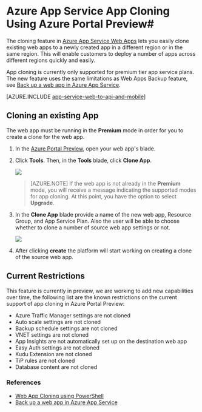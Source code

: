 <properties
	pageTitle="Web App Cloning using Azure Portal"
	description="Learn how to clone your Web Apps to new Web Apps using Azure Portal."
	services="app-service\web"
	documentationCenter=""
	authors="ahmedelnably"
	manager="stefsch"
	editor=""/>

<tags
	ms.service="app-service-web"
	ms.workload="web"
	ms.tgt_pltfrm="na"
	ms.devlang="na"
	ms.topic="article"
	ms.date="03/08/2016"
	wacn.date=""
	ms.author="ahmedelnably"/>

# Azure App Service App Cloning Using Azure Portal Preview#

The cloning feature in [Azure App Service Web Apps](/documentation/articles/app-service-changes-existing-services/) lets you easily clone existing web apps to a newly created app in a different region or in the same region. This will enable customers to deploy a number of apps across different regions quickly and easily.

App cloning is currently only supported for premium tier app service plans. The new feature uses the same limitations as Web Apps Backup feature, see [Back up a web app in Azure App Service](/documentation/articles/web-sites-backup/).

[AZURE.INCLUDE [app-service-web-to-api-and-mobile](../../includes/app-service-web-to-api-and-mobile.md)] 


## Cloning an existing App ##

The web app must be running in the **Premium** mode in order for you to create a clone for the web app.

1. In the [Azure Portal Preview](https://portal.azure.cn/), open your web app's blade.
2. Click **Tools**. Then, in the **Tools** blade, click **Clone App**.

	![][1]

	> [AZURE.NOTE]
	> If the web app is not already in the **Premium** mode, you will receive a message indicating the supported modes for app cloning. At this point, you have the option to select **Upgrade**.
	
3. In the **Clone App** blade provide a name of the new web app, Resource Group, and App Service Plan. Also the user will be able to choose whether to clone a number of source web app settings or not.

	![][2]

4. After clicking **create** the platform will start working on creating a clone of the source web app.

## Current Restrictions ##

This feature is currently in preview, we are working to add new capabilities over time, the following list are the known restrictions on the current support of app cloning in Azure Portal Preview:

- Azure Traffic Manager settings are not cloned
- Auto scale settings are not cloned
- Backup schedule settings are not cloned
- VNET settings are not cloned
- App Insights are not automatically set up on the destination web app
- Easy Auth settings are not cloned
- Kudu Extension are not cloned
- TiP rules are not cloned
- Database content are not cloned


### References ###
- [Web App Cloning using PowerShell](/documentation/articles/app-service-web-app-cloning/)
- [Back up a web app in Azure App Service](/documentation/articles/web-sites-backup/)

<!--Image references-->
[1]: ./media/app-service-web-app-cloning-portal/CloningBlade.png
[2]: ./media/app-service-web-app-cloning-portal/CloneSettings.png